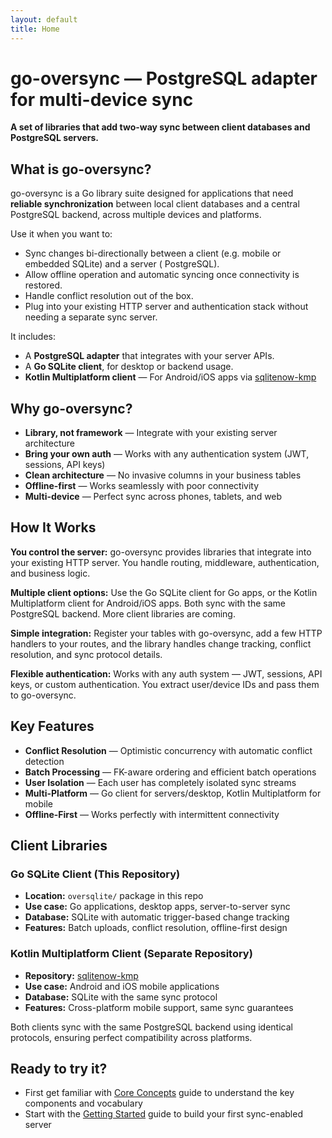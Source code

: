 ```yaml
---
layout: default
title: Home
---
```


# go-oversync — PostgreSQL adapter for multi-device sync

**A set of libraries that add two-way sync between client databases and PostgreSQL
servers.**

## What is go-oversync?

go-oversync is a Go library suite designed for applications that need **reliable synchronization**
between local client databases and a central PostgreSQL backend, across multiple devices and
platforms.

Use it when you want to:

- Sync changes bi-directionally between a client (e.g. mobile or embedded SQLite) and a server (
  PostgreSQL).
- Allow offline operation and automatic syncing once connectivity is restored.
- Handle conflict resolution out of the box.
- Plug into your existing HTTP server and authentication stack without needing a separate sync
  server.

It includes:

- A **PostgreSQL adapter** that integrates with your server APIs.
- A **Go SQLite client**, for desktop or backend usage.
- **Kotlin Multiplatform client** — For Android/iOS apps
  via [sqlitenow-kmp](https://github.com/mobiletoly/sqlitenow-kmp)


## Why go-oversync?

- **Library, not framework** — Integrate with your existing server architecture
- **Bring your own auth** — Works with any authentication system (JWT, sessions, API keys)
- **Clean architecture** — No invasive columns in your business tables
- **Offline-first** — Works seamlessly with poor connectivity
- **Multi-device** — Perfect sync across phones, tablets, and web

## How It Works

**You control the server:** go-oversync provides libraries that integrate into your existing HTTP
server. You handle routing, middleware, authentication, and business logic.

**Multiple client options:** Use the Go SQLite client for Go apps, or the Kotlin Multiplatform
client for Android/iOS apps. Both sync with the same PostgreSQL backend. More client libraries
are coming.

**Simple integration:** Register your tables with go-oversync, add a few HTTP handlers to your
routes, and the library handles change tracking, conflict resolution, and sync protocol details.

**Flexible authentication:** Works with any auth system — JWT, sessions, API keys, or custom
authentication. You extract user/device IDs and pass them to go-oversync.

## Key Features

- **Conflict Resolution** — Optimistic concurrency with automatic conflict detection
- **Batch Processing** — FK-aware ordering and efficient batch operations
- **User Isolation** — Each user has completely isolated sync streams
- **Multi-Platform** — Go client for servers/desktop, Kotlin Multiplatform for mobile
- **Offline-First** — Works perfectly with intermittent connectivity


## Client Libraries

### Go SQLite Client (This Repository)

- **Location:** `oversqlite/` package in this repo
- **Use case:** Go applications, desktop apps, server-to-server sync
- **Database:** SQLite with automatic trigger-based change tracking
- **Features:** Batch uploads, conflict resolution, offline-first design

### Kotlin Multiplatform Client (Separate Repository)

- **Repository:** [sqlitenow-kmp](https://github.com/mobiletoly/sqlitenow-kmp)
- **Use case:** Android and iOS mobile applications
- **Database:** SQLite with the same sync protocol
- **Features:** Cross-platform mobile support, same sync guarantees

Both clients sync with the same PostgreSQL backend using identical protocols, ensuring perfect
compatibility across platforms.

## Ready to try it?

- First get familiar with [Core Concepts](documentation/core-concepts/) guide to understand the key components
  and vocabulary
- Start with the [Getting Started](getting-started.html) guide to build your first sync-enabled
  server

